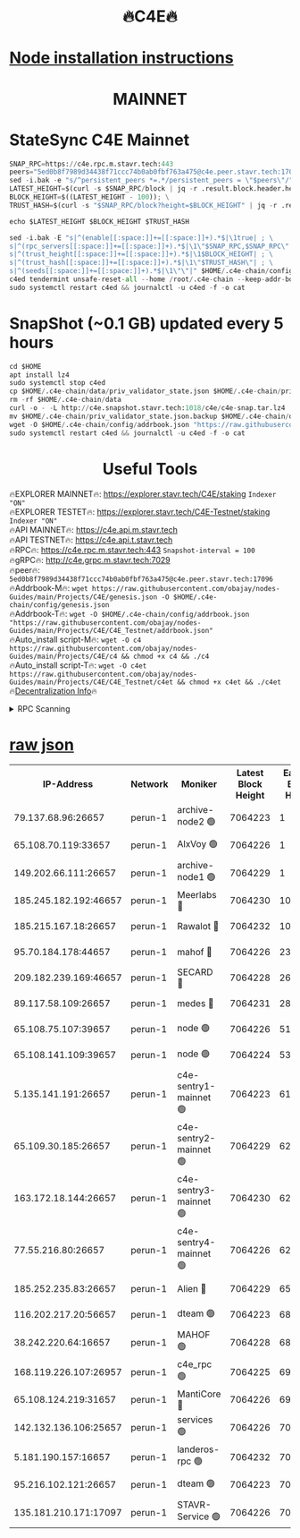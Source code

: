 <h1 align="center"> 🔥C4E🔥</h1>

[Node installation instructions](https://github.com/obajay/nodes-Guides/tree/main/Projects/C4E)
=

<h1 align="center"> MAINNET</h1>

# StateSync C4E Mainnet
```python
SNAP_RPC=https://c4e.rpc.m.stavr.tech:443
peers="5ed0b8f7989d34438f71ccc74b0ab0fbf763a475@c4e.peer.stavr.tech:17096"
sed -i.bak -e "s/^persistent_peers *=.*/persistent_peers = \"$peers\"/" $HOME/.c4e-chain/config/config.toml
LATEST_HEIGHT=$(curl -s $SNAP_RPC/block | jq -r .result.block.header.height); \
BLOCK_HEIGHT=$((LATEST_HEIGHT - 100)); \
TRUST_HASH=$(curl -s "$SNAP_RPC/block?height=$BLOCK_HEIGHT" | jq -r .result.block_id.hash)

echo $LATEST_HEIGHT $BLOCK_HEIGHT $TRUST_HASH

sed -i.bak -E "s|^(enable[[:space:]]+=[[:space:]]+).*$|\1true| ; \
s|^(rpc_servers[[:space:]]+=[[:space:]]+).*$|\1\"$SNAP_RPC,$SNAP_RPC\"| ; \
s|^(trust_height[[:space:]]+=[[:space:]]+).*$|\1$BLOCK_HEIGHT| ; \
s|^(trust_hash[[:space:]]+=[[:space:]]+).*$|\1\"$TRUST_HASH\"| ; \
s|^(seeds[[:space:]]+=[[:space:]]+).*$|\1\"\"|" $HOME/.c4e-chain/config/config.toml
c4ed tendermint unsafe-reset-all --home /root/.c4e-chain --keep-addr-book
sudo systemctl restart c4ed && journalctl -u c4ed -f -o cat
```
# SnapShot (~0.1 GB) updated every 5 hours
```python
cd $HOME
apt install lz4
sudo systemctl stop c4ed
cp $HOME/.c4e-chain/data/priv_validator_state.json $HOME/.c4e-chain/priv_validator_state.json.backup
rm -rf $HOME/.c4e-chain/data
curl -o - -L http://c4e.snapshot.stavr.tech:1018/c4e/c4e-snap.tar.lz4 | lz4 -c -d - | tar -x -C $HOME/.c4e-chain --strip-components 2
mv $HOME/.c4e-chain/priv_validator_state.json.backup $HOME/.c4e-chain/data/priv_validator_state.json
wget -O $HOME/.c4e-chain/config/addrbook.json "https://raw.githubusercontent.com/obajay/nodes-Guides/main/Projects/C4E/addrbook.json"
sudo systemctl restart c4ed && journalctl -u c4ed -f -o cat
```
 <h1 align="center"> Useful Tools</h1>

🔥EXPLORER MAINNET🔥:  https://explorer.stavr.tech/C4E/staking            `Indexer "ON"` \
🔥EXPLORER TESTET🔥:   https://explorer.stavr.tech/C4E-Testnet/staking     `Indexer "ON"` \
🔥API MAINNET🔥:       https://c4e.api.m.stavr.tech \
🔥API TESTNET🔥:       https://c4e.api.t.stavr.tech \
🔥RPC🔥:               https://c4e.rpc.m.stavr.tech:443                  `Snapshot-interval = 100` \
🔥gRPC🔥:              http://c4e.grpc.m.stavr.tech:7029 \
🔥peer🔥:              `5ed0b8f7989d34438f71ccc74b0ab0fbf763a475@c4e.peer.stavr.tech:17096` \
🔥Addrbook-M🔥:    ```wget https://raw.githubusercontent.com/obajay/nodes-Guides/main/Projects/C4E/genesis.json -O $HOME/.c4e-chain/config/genesis.json``` \
🔥Addrbook-T🔥:    ```wget -O $HOME/.c4e-chain/config/addrbook.json "https://raw.githubusercontent.com/obajay/nodes-Guides/main/Projects/C4E/C4E_Testnet/addrbook.json"``` \
🔥Auto_install script-M🔥: ```wget -O c4 https://raw.githubusercontent.com/obajay/nodes-Guides/main/Projects/C4E/c4 && chmod +x c4 && ./c4``` \
🔥Auto_install script-T🔥: ```wget -O c4et https://raw.githubusercontent.com/obajay/nodes-Guides/main/Projects/C4E/C4E_Testnet/c4et && chmod +x c4et && ./c4et``` \
🔥[Decentralization Info](https://github.com/obajay/StateSync-snapshots/tree/main/Projects/C4E/Decentralization)🔥




<details>
<summary>RPC Scanning</summary>

<h2 align="center"> We scan nodes in real time every 4 hours. And we provide the final result of RPC endpoints.
We cannot influence the operation of these nodes in any way. </h2>


```python
If Voting Power is higher than 0 --> then the Node is a validator of the network and may be subject to attack and be a potential threat to the chain.
```
```python
We marked such validators with a red symbol
```

</details>

[raw json](https://rpc-check.c4e.stavr.tech/c4e/rpc-c4e-result.json)
=



<table><tr><th>IP-Address</th><th>Network</th><th>Moniker</th><th>Latest Block Height</th><th>Earliest Block Height</th><th>Catching Up</th><th>Tx Index</th><th>Voting Power</th><th>Scan Time</th></tr><tr><td>79.137.68.96:26657</td><td>perun-1</td><td>archive-node2 🟢</td><td>7064223</td><td>1</td><td>False</td><td>on</td><td>0</td><td>2024-02-06T23:46:59.634451532UTC</td></tr><tr><td>65.108.70.119:33657</td><td>perun-1</td><td>AlxVoy 🟢</td><td>7064226</td><td>1</td><td>False</td><td>on</td><td>0</td><td>2024-02-06T23:47:14.251965921UTC</td></tr><tr><td>149.202.66.111:26657</td><td>perun-1</td><td>archive-node1 🟢</td><td>7064229</td><td>1</td><td>False</td><td>on</td><td>0</td><td>2024-02-06T23:47:30.566453387UTC</td></tr><tr><td>185.245.182.192:46657</td><td>perun-1</td><td>Meerlabs 🔴</td><td>7064230</td><td>1051501</td><td>False</td><td>on</td><td>527310</td><td>2024-02-06T23:47:35.896382909UTC</td></tr><tr><td>185.215.167.18:26657</td><td>perun-1</td><td>Rawalot 🔴</td><td>7064232</td><td>1090501</td><td>False</td><td>on</td><td>701423</td><td>2024-02-06T23:47:47.925692640UTC</td></tr><tr><td>95.70.184.178:44657</td><td>perun-1</td><td>mahof 🔴</td><td>7064226</td><td>2342001</td><td>False</td><td>off</td><td>1865533</td><td>2024-02-06T23:47:13.482417577UTC</td></tr><tr><td>209.182.239.169:46657</td><td>perun-1</td><td>SECARD 🔴</td><td>7064228</td><td>2616101</td><td>False</td><td>off</td><td>1136703</td><td>2024-02-06T23:47:25.820315109UTC</td></tr><tr><td>89.117.58.109:26657</td><td>perun-1</td><td>medes 🔴</td><td>7064231</td><td>2826001</td><td>False</td><td>off</td><td>1484927</td><td>2024-02-06T23:47:43.170745286UTC</td></tr><tr><td>65.108.75.107:39657</td><td>perun-1</td><td>node 🟢</td><td>7064226</td><td>5198801</td><td>False</td><td>on</td><td>0</td><td>2024-02-06T23:47:16.903599992UTC</td></tr><tr><td>65.108.141.109:39657</td><td>perun-1</td><td>node 🟢</td><td>7064224</td><td>5303301</td><td>False</td><td>on</td><td>0</td><td>2024-02-06T23:47:02.041027211UTC</td></tr><tr><td>5.135.141.191:26657</td><td>perun-1</td><td>c4e-sentry1-mainnet 🟢</td><td>7064223</td><td>6198001</td><td>False</td><td>on</td><td>0</td><td>2024-02-06T23:46:58.637170276UTC</td></tr><tr><td>65.109.30.185:26657</td><td>perun-1</td><td>c4e-sentry2-mainnet 🟢</td><td>7064229</td><td>6238301</td><td>False</td><td>on</td><td>0</td><td>2024-02-06T23:47:35.540085280UTC</td></tr><tr><td>163.172.18.144:26657</td><td>perun-1</td><td>c4e-sentry3-mainnet 🟢</td><td>7064230</td><td>6239001</td><td>False</td><td>on</td><td>0</td><td>2024-02-06T23:47:36.578792963UTC</td></tr><tr><td>77.55.216.80:26657</td><td>perun-1</td><td>c4e-sentry4-mainnet 🟢</td><td>7064226</td><td>6241001</td><td>False</td><td>on</td><td>0</td><td>2024-02-06T23:47:13.852122136UTC</td></tr><tr><td>185.252.235.83:26657</td><td>perun-1</td><td>Alien 🔴</td><td>7064229</td><td>6502501</td><td>False</td><td>on</td><td>1136761</td><td>2024-02-06T23:47:30.880134342UTC</td></tr><tr><td>116.202.217.20:56657</td><td>perun-1</td><td>dteam 🟢</td><td>7064223</td><td>6800901</td><td>False</td><td>on</td><td>0</td><td>2024-02-06T23:46:58.926491133UTC</td></tr><tr><td>38.242.220.64:16657</td><td>perun-1</td><td>MAHOF 🟢</td><td>7064228</td><td>6885501</td><td>False</td><td>on</td><td>0</td><td>2024-02-06T23:47:28.209155141UTC</td></tr><tr><td>168.119.226.107:26957</td><td>perun-1</td><td>c4e_rpc 🟢</td><td>7064225</td><td>6964225</td><td>False</td><td>on</td><td>0</td><td>2024-02-06T23:47:06.436459899UTC</td></tr><tr><td>65.108.124.219:31657</td><td>perun-1</td><td>MantiCore 🔴</td><td>7064226</td><td>6964226</td><td>False</td><td>off</td><td>193363</td><td>2024-02-06T23:47:13.023886031UTC</td></tr><tr><td>142.132.136.106:25657</td><td>perun-1</td><td>services 🟢</td><td>7064226</td><td>7012001</td><td>False</td><td>on</td><td>0</td><td>2024-02-06T23:47:16.563337942UTC</td></tr><tr><td>5.181.190.157:16657</td><td>perun-1</td><td>landeros-rpc 🟢</td><td>7064232</td><td>7051501</td><td>False</td><td>on</td><td>0</td><td>2024-02-06T23:47:47.605732061UTC</td></tr><tr><td>95.216.102.121:26657</td><td>perun-1</td><td>dteam 🟢</td><td>7064223</td><td>7058001</td><td>False</td><td>on</td><td>0</td><td>2024-02-06T23:46:59.245279177UTC</td></tr><tr><td>135.181.210.171:17097</td><td>perun-1</td><td>STAVR-Service 🟢</td><td>7064226</td><td>7063301</td><td>False</td><td>on</td><td>0</td><td>2024-02-06T23:47:17.244726042UTC</td></tr></table>
